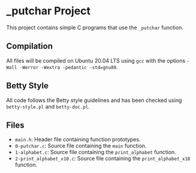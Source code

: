 # _putchar Project

This project contains simple C programs that use the `_putchar` function.

## Compilation

All files will be compiled on Ubuntu 20.04 LTS using `gcc` with the options `-Wall -Werror -Wextra -pedantic -std=gnu89`.

## Betty Style

All code follows the Betty style guidelines and has been checked using `betty-style.pl` and `betty-doc.pl`.

## Files

- `main.h`: Header file containing function prototypes.
- `0-putchar.c`: Source file containing the `main` function.
- `1-alphabet.c`: Source file containing the `print_alphabet` function.
- `2-print_alphabet_x10.c`: Source file containing the `print_alphabet_x10` function.
